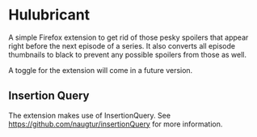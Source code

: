 # Hulubricant

A simple Firefox extension to get rid of those pesky spoilers that appear right before 
the next episode of a series. It also converts all episode thumbnails to black to prevent
any possible spoilers from those as well.

A toggle for the extension will come in a future version.

## Insertion Query

The extension makes use of InsertionQuery. See https://github.com/naugtur/insertionQuery for
more information.